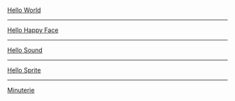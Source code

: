 <a href="hello_world.html">Hello World</a>
<hr>
<a href="hello_happy_face.html">Hello Happy Face</a>
<hr>
<a href="hello_sound.html">Hello Sound</a>
<hr>
<a href="hello_sprite.html">Hello Sprite</a>
<hr>
<a href="minuterie.html">Minuterie</a>

